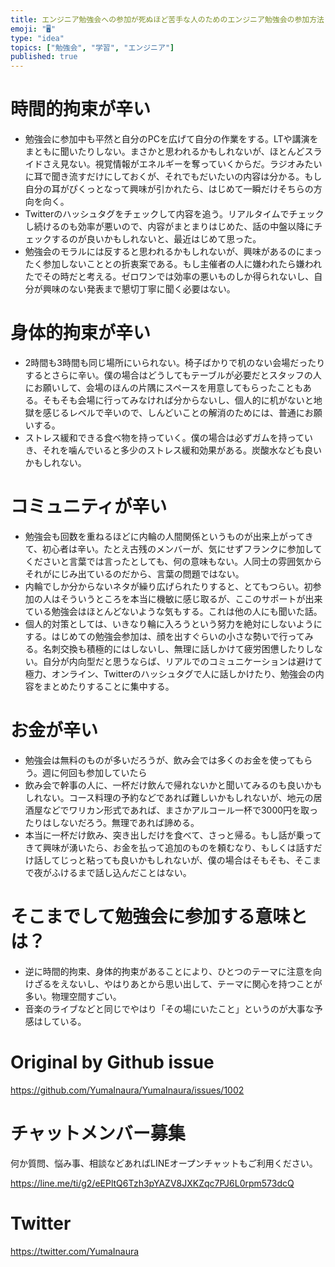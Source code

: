 ```yaml
---
title: エンジニア勉強会への参加が死ぬほど苦手な人のためのエンジニア勉強会の参加方法とは。 #エンジニア #学習 #勉強会
emoji: "🖥"
type: "idea"
topics: ["勉強会", "学習", "エンジニア"]
published: true
---
```



# 時間的拘束が辛い

- 勉強会に参加中も平然と自分のPCを広げて自分の作業をする。LTや講演をまともに聞いたりしない。まさかと思われるかもしれないが、ほとんどスライドさえ見ない。視覚情報がエネルギーを奪っていくからだ。ラジオみたいに耳で聞き流すだけにしておくが、それでもだいたいの内容は分かる。もし自分の耳がぴくっとなって興味が引かれたら、はじめて一瞬だけそちらの方向を向く。
- Twitterのハッシュタグをチェックして内容を追う。リアルタイムでチェックし続けるのも効率が悪いので、内容がまとまりはじめた、話の中盤以降にチェックするのが良いかもしれないと、最近はじめて思った。
- 勉強会のモラルには反すると思われるかもしれないが、興味があるのにまったく参加しないこととの折衷案である。もし主催者の人に嫌われたら嫌われたでその時だと考える。ゼロワンでは効率の悪いものしか得られないし、自分が興味のない発表まで懇切丁寧に聞く必要はない。

# 身体的拘束が辛い

- 2時間も3時間も同じ場所にいられない。椅子ばかりで机のない会場だったりするとさらに辛い。僕の場合はどうしてもテーブルが必要だとスタッフの人にお願いして、会場のほんの片隅にスペースを用意してもらったこともある。そもそも会場に行ってみなければ分からないし、個人的に机がないと地獄を感じるレベルで辛いので、しんどいことの解消のためには、普通にお願いする。
- ストレス緩和できる食べ物を持っていく。僕の場合は必ずガムを持っていき、それを噛んでいると多少のストレス緩和効果がある。炭酸水なども良いかもしれない。

# コミュニティが辛い

- 勉強会も回数を重ねるほどに内輪の人間関係というものが出来上がってきて、初心者は辛い。たとえ古残のメンバーが、気にせずフランクに参加してくださいと言葉では言ったとしても、何の意味もない。人同士の雰囲気からそれがにじみ出ているのだから、言葉の問題ではない。
- 内輪でしか分からないネタが繰り広げられたりすると、とてもつらい。初参加の人はそういうところを本当に機敏に感じ取るが、ここのサポートが出来ている勉強会はほとんどないような気もする。これは他の人にも聞いた話。
- 個人的対策としては、いきなり輪に入ろうという努力を絶対にしないようにする。はじめての勉強会参加は、顔を出すぐらいの小さな勢いで行ってみる。名刺交換も積極的にはしないし、無理に話しかけて疲労困憊したりしない。自分が内向型だと思うならば、リアルでのコミュニケーションは避けて極力、オンライン、Twitterのハッシュタグで人に話しかけたり、勉強会の内容をまとめたりすることに集中する。

# お金が辛い

- 勉強会は無料のものが多いだろうが、飲み会では多くのお金を使ってもらう。週に何回も参加していたら
- 飲み会で幹事の人に、一杯だけ飲んで帰れないかと聞いてみるのも良いかもしれない。コース料理の予約などであれば難しいかもしれないが、地元の居酒屋などでワリカン形式であれば、まさかアルコール一杯で3000円を取ったりはしないだろう。無理であれば諦める。
- 本当に一杯だけ飲み、突き出しだけを食べて、さっと帰る。もし話が乗ってきて興味が湧いたら、お金を払って追加のものを頼むなり、もしくは話すだけ話してじっと粘っても良いかもしれないが、僕の場合はそもそも、そこまで夜がふけるまで話し込んだことはない。

# そこまでして勉強会に参加する意味とは？

- 逆に時間的拘束、身体的拘束があることにより、ひとつのテーマに注意を向けざるをえないし、やはりあとから思い出して、テーマに関心を持つことが多い。物理空間すごい。
- 音楽のライブなどと同じでやはり「その場にいたこと」というのが大事な予感はしている。


# Original by Github issue

https://github.com/YumaInaura/YumaInaura/issues/1002








<!-- Update From Qiita API -->

# チャットメンバー募集


何か質問、悩み事、相談などあればLINEオープンチャットもご利用ください。

https://line.me/ti/g2/eEPltQ6Tzh3pYAZV8JXKZqc7PJ6L0rpm573dcQ





# Twitter


https://twitter.com/YumaInaura


<!-- Update From Qiita API -->



